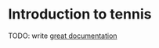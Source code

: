 # Introduction to tennis

TODO: write [great documentation](http://jacobian.org/writing/what-to-write/)
